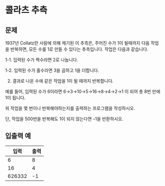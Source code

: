 # 콜라츠 추측

## 문제

1937년 Collatz란 사람에 의해 제기된 이 추측은, 주어진 수가 1이 될때까지 다음 작업을 반복하면, 모든 수를 1로 만들 수 있다는 추측입니다. 작업은 다음과 같습니다.

1-1. 입력된 수가 짝수라면 2로 나눕니다. 

1-2. 입력된 수가 홀수라면 3을 곱하고 1을 더합니다.

2. 결과로 나온 수에 같은 작업을 1이 될 때까지 반복합니다.

예를 들어, 입력된 수가 6이라면 6→3→10→5→16→8→4→2→1 이 되어 총 8번 만에 1이 됩니다. 

위 작업을 몇 번이나 반복해야하는지를 출력하는 프로그램을 작성하시오.

단, 작업을 500번을 반복해도 1이 되지 않는다면 –1을 반환하시오.

## 입출력 예

| 입력   | 출력 |
| ------ | ---- |
| 6      | 8    |
| 16     | 4    |
| 626332 | -1   |


